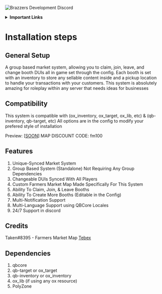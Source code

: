 ![Brazzers Development Discord](https://i.imgur.com/nXhPxIO.png)

<details>
    <summary><b>Important Links</b></summary>
        <p>
            <a href="https://discord.gg/J7EH9f9Bp3">
                <img alt="GitHub" src="https://logos-download.com/wp-content/uploads/2021/01/Discord_Logo_full.png"
                width="150" height="55">
            </a>
        </p>
        <p>
            <a href="https://ko-fi.com/mannyonbrazzers">
                <img alt="GitHub" src="https://uploads-ssl.webflow.com/5c14e387dab576fe667689cf/61e11149b3af2ee970bb8ead_Ko-fi_logo.png"
                width="150" height="55">
            </a>
        </p>
</details>

# Installation steps

## General Setup
A group based market system, allowing you to claim, join, leave, and change booth DUIs all in game set through the config. Each booth is set with an inventory to store any sellable content inside and a pickup location to handle your transactions with your customers. This system is absolutely amazing for roleplay within any server that needs ideas for businesses

## Compatibility
This system is compatible with (ox_inventory, ox_target, ox_lib, etc) & (qb-inventory, qb-target, etc) All options are in the config to modify your prefered style of installation

Preview: [[SOON](https://youtu.be/3EoIAHtDX9U)]
MAP DISCOUNT CODE: fm100

## Features
1. Unique-Synced Market System
2. Group Based System (Standalone) Not Requiring Any Group Dependencies
3. Changeable DUIs Synced With All Players
4. Custom Farmers Market Map Made Specifically For This System
5. Ability To Claim, Join, & Leave Booths
6. Ability To Create More Booths (Editable in the Config)
7. Multi-Notification Support
8. Multi-Language Support using QBCore Locales
9. 24/7 Support in discord

## Credits
Taken#8395 - Farmers Market Map [Tebex](https://burgerboy-productions.tebex.io/)

## Dependencies
1. qbcore
2. qb-target or ox_target
3. qb-inventory or ox_inventory
4. ox_lib (if using any ox resource)
5. PolyZone

